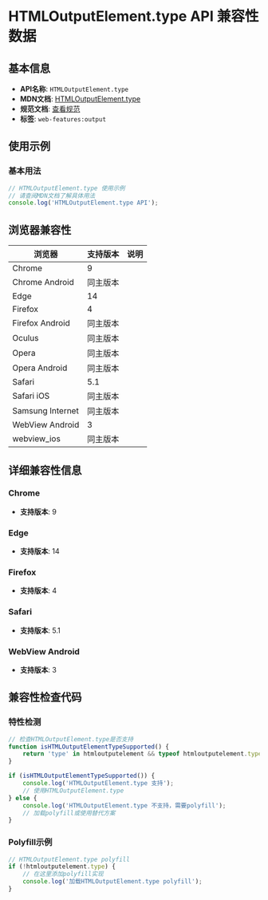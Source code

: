 # HTMLOutputElement.type API 兼容性数据

## 基本信息

- **API名称**: `HTMLOutputElement.type`
- **MDN文档**: [HTMLOutputElement.type](https://developer.mozilla.org/docs/Web/API/HTMLOutputElement/type)
- **规范文档**: [查看规范](https://html.spec.whatwg.org/multipage/form-elements.html#dom-output-type-dev)
- **标签**: `web-features:output`

## 使用示例

### 基本用法

```javascript
// HTMLOutputElement.type 使用示例
// 请查阅MDN文档了解具体用法
console.log('HTMLOutputElement.type API');
```

## 浏览器兼容性

| 浏览器 | 支持版本 | 说明 |
|--------|----------|------|
| Chrome | 9 |  |
| Chrome Android | 同主版本 |  |
| Edge | 14 |  |
| Firefox | 4 |  |
| Firefox Android | 同主版本 |  |
| Oculus | 同主版本 |  |
| Opera | 同主版本 |  |
| Opera Android | 同主版本 |  |
| Safari | 5.1 |  |
| Safari iOS | 同主版本 |  |
| Samsung Internet | 同主版本 |  |
| WebView Android | 3 |  |
| webview_ios | 同主版本 |  |

## 详细兼容性信息

### Chrome

- **支持版本**: 9

### Edge

- **支持版本**: 14

### Firefox

- **支持版本**: 4

### Safari

- **支持版本**: 5.1

### WebView Android

- **支持版本**: 3

## 兼容性检查代码

### 特性检测

```javascript
// 检查HTMLOutputElement.type是否支持
function isHTMLOutputElementTypeSupported() {
    return 'type' in htmloutputelement && typeof htmloutputelement.type === 'function';
}

if (isHTMLOutputElementTypeSupported()) {
    console.log('HTMLOutputElement.type 支持');
    // 使用HTMLOutputElement.type
} else {
    console.log('HTMLOutputElement.type 不支持，需要polyfill');
    // 加载polyfill或使用替代方案
}
```

### Polyfill示例

```javascript
// HTMLOutputElement.type polyfill
if (!htmloutputelement.type) {
    // 在这里添加polyfill实现
    console.log('加载HTMLOutputElement.type polyfill');
}
```

